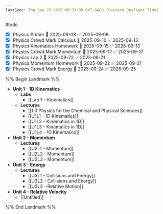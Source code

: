 ```yaml
---
lastSync: Thu Sep 25 2025 09:33:08 GMT-0400 (Eastern Daylight Time)
---
```

#todo
- [x] Physics Primer 📅 2025-09-08 ✅ 2025-09-08
- [x] Physics Crowd Mark Calculus 📅 2025-09-10 ✅ 2025-09-13
- [x] Physics Kinematics Homework 📅 2025-09-15 ✅ 2025-09-13
- [x] Physics Crowd Mark Momentum 📅 2025-09-17 ✅ 2025-09-17
- [x] Physics Lab 2 📅 2025-09-22 ✅ 2025-09-21
- [x] Physics Momentum Homework 📅 2025-09-22 ✅ 2025-09-21
- [x] Physics Crowd Mark Energy 📅 2025-09-24 ✅ 2025-09-25

%% Begin Landmark %%
- **Unit 1 - 1D Kinematics**
	- **Labs**
		- [[Lab 1 - Kinematics]]
	- **Lectures**
		- [[1.0 Physics for the Chemical and Physical Sciences]]
		- [[U1L1 - 1D Kinematics]]
		- [[U1L2 - Kinematics in 1D]]
		- [[U1L3 - Kinematics in 1D]]
		- [[U1L4 - 1D Kinematics]]
- **Unit 2 - Momentum**
	- **Lectures**
		- [[U2L1 - Momentum]]
		- [[U2L2 - Momentum]]
		- [[U2L3 - Momentum]]
- **Unit 3 - Energy**
	- **Lectures**
		- [[U3L1 - Collisions and Energy]]
		- [[U3L2 - Collisions and Energy]]
		- [[U3L3 - Relative Motion]]
- **Unit 4 - Relative Velocity**
	- [[Untitled]]

%% End Landmark %%
